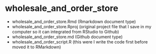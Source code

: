 # wholesale_and_order_store

- wholesale_and_order_store.Rmd (Rmarkdown document type)
- wholesale_and_order_store.Rproj (original project file that I save in my computer so it can integrated from RStudio to Github)
- wholesale_and_order_store.md (Github document type)
- wholesale_and_order_script.R (this were I write the code first before moved it to RMarkdown)

